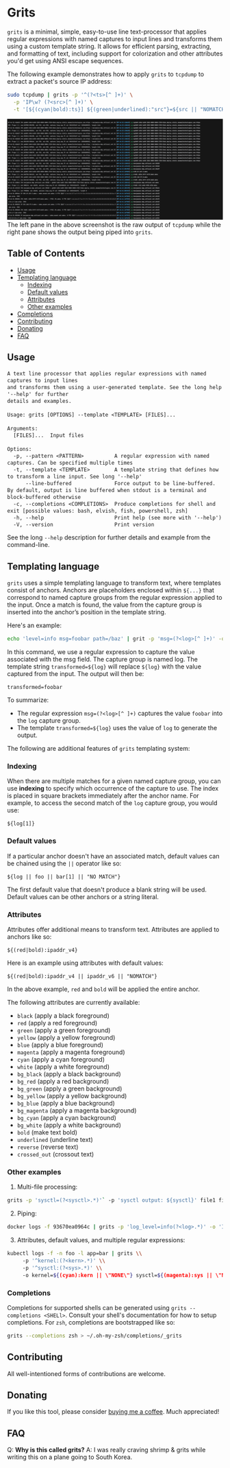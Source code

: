 # Grits

`grits` is a minimal, simple, easy-to-use line text-processor that applies regular expressions with named captures to input lines
and transforms them using a custom template string. It allows for efficient parsing, extracting, and formatting of text,
including support for colorization and other attributes you'd get using ANSI escape sequences.

The following example demonstrates how to apply `grits` to `tcpdump` to extract a packet's source IP address:

```bash
sudo tcpdump | grits -p '^(?<ts>[^ ]+)' \
  -p 'IP\w? (?<src>[^ ]+)' \
  -t '[${(cyan|bold):ts}] ${(green|underlined):"src"}=${src || "NOMATCH"}'

```

![demo image](images/demo.png)
The left pane in the above screenshot is the raw output of `tcpdump` while the right pane shows the output being piped into `grits`.

## Table of Contents

* [Usage](#usage)
* [Templating language](#templating-language)
    - [Indexing](#indexing)
    - [Default values](#default-values)
    - [Attributes](#attributes)
    - [Other examples](#other-examples)
* [Completions](#completions)
* [Contributing](#contributing)
* [Donating](#donating)
* [FAQ](#faq)

## Usage

```
A text line processor that applies regular expressions with named captures to input lines
and transforms them using a user-generated template. See the long help '--help' for further
details and examples.

Usage: grits [OPTIONS] --template <TEMPLATE> [FILES]...

Arguments:
  [FILES]...  Input files

Options:
  -p, --pattern <PATTERN>          A regular expression with named captures. Can be specified multiple times
  -t, --template <TEMPLATE>        A template string that defines how to transform a line input. See long '--help'
      --line-buffered              Force output to be line-buffered.  By default, output is line buffered when stdout is a terminal and block-buffered otherwise
  -c, --completions <COMPLETIONS>  Produce completions for shell and exit [possible values: bash, elvish, fish, powershell, zsh]
  -h, --help                       Print help (see more with '--help')
  -V, --version                    Print version
```

See the long `--help` description for further details and example from the command-line.

## Templating language

`grits` uses a simple templating language to transform text, where templates consist of anchors.
Anchors are placeholders enclosed within `${...}` that correspond to named capture groups from
the regular expression applied to the input. Once a match is found, the value from the
capture group is inserted into the anchor’s position in the template string.

Here's an example:
```bash
echo 'level=info msg=foobar path=/baz' | grit -p 'msg=(?<log>[^ ]+)' -o 'transformed=${log}'
```

In this command, we use a regular expression to capture the value associated with the msg field.
The capture group is named log. The template string `transformed=${log}` will replace `${log}` with
the value captured from the input. The output will then be:

```
transformed=foobar
```

To summarize:
- The regular expression `msg=(?<log>[^ ]+)` captures the value `foobar` into the `log` capture group.
- The template `transformed=${log}` uses the value of `log` to generate the output.

The following are additional features of `grits` templating system:

### Indexing

When there are multiple matches for a given named capture group, you can use **indexing**
to specify which occurrence of the capture to use. The index is placed in square brackets
immediately after the anchor name.  For example, to access the second match of the `log`
capture group, you would use:

```
${log[1]}
```

### Default values

If a particular anchor doesn't have an associated match, default values can be chained using the `||`
operator like so:

```
${log || foo || bar[1] || "NO MATCH"}
```

The first default value that doesn't produce a blank string will be used. Default values can be
other anchors or a string literal.

### Attributes

Attributes offer additional means to transform text. Attributes are applied to anchors like so:

```
${(red|bold):ipaddr_v4}
```

Here is an example using attributes with default values:


```
${(red|bold):ipaddr_v4 || ipaddr_v6 || "NOMATCH"}
```

In the above example, `red` and `bold` will be applied the entire anchor.


The following attributes are currently available:

- `black` (apply a black foreground)
- `red` (apply a red foreground)
- `green` (apply a green foreground)
- `yellow` (apply a yellow foreground)
- `blue` (apply a blue foreground)
- `magenta` (apply a magenta foreground)
- `cyan` (apply a cyan foreground)
- `white` (apply a white foreground)
- `bg_black` (apply a black background)
- `bg_red` (apply a red background)
- `bg_green` (apply a green background)
- `bg_yellow` (apply a yellow background)
- `bg_blue` (apply a blue background)
- `bg_magenta` (apply a magenta background)
- `bg_cyan` (apply a cyan background)
- `bg_white` (apply a white background)
- `bold` (make text bold)
- `underlined` (underline text)
- `reverse` (reverse text)
- `crossed_out` (crossout text)

### Other examples

1. Multi-file processing:

```bash
grits -p 'sysctl=(?<sysctl>.*)'` -p 'sysctl output: ${sysctl}' file1 file2
```

2. Piping:

```bash
docker logs -f 93670ea0964c | grits -p 'log_level=info(?<log>.*)' -o 'INFO LOG: ${log}'
```

3. Attributes, default values, and multiple regular expressions:

```bash
kubectl logs -f -n foo -l app=bar | grits \\
     -p '^kernel:(?<kern>.*)' \\
     -p '^sysctl:(?<sys>.*)' \\
     -o kernel=${(cyan):kern || \"NONE\"} sysctl=${(magenta):sys || \"NONE\"}
```

### Completions

Completions for supported shells can be generated using `grits --completions <SHELl>`. Consult your shell's documentation
for how to setup completions. For `zsh`, completions are bootstrapped like so:

```bash
grits --completions zsh > ~/.oh-my-zsh/completions/_grits
```

## Contributing

All well-intentioned forms of contributions are welcome.

## Donating

If you like this tool, please consider [buying me a coffee](https://buymeacoffee.com/O3nsHqb7A9). Much appreciated!

## FAQ

Q: **Why is this called grits?**
A: I was really craving shrimp & grits while writing this on a plane going to South Korea.
